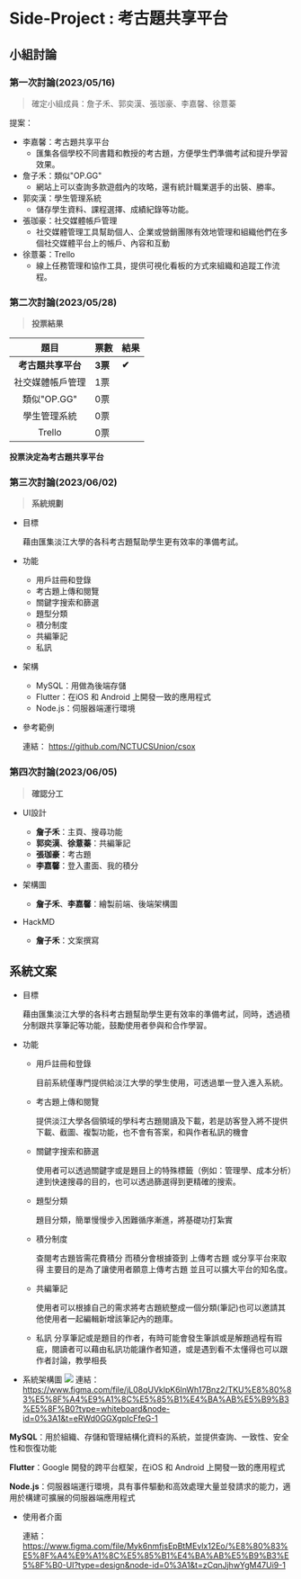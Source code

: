 # Side-Project : 考古題共享平台

## 小組討論
### 第一次討論(2023/05/16)
> 確定小組成員：詹子禾、郭奕漢、張珈豪、李嘉馨、徐薏蓁

提案：
* 李嘉馨：考古題共享平台
    * 匯集各個學校不同書籍和教授的考古題，方便學生們準備考試和提升學習效果。
* 詹子禾：類似"OP.GG"
    * 網站上可以查詢多款遊戲內的攻略，還有統計職業選手的出裝、勝率。
* 郭奕漢：學生管理系統
    * 儲存學生資料、課程選擇、成績紀錄等功能。
* 張珈豪：社交媒體帳戶管理
    *  社交媒體管理工具幫助個人、企業或營銷團隊有效地管理和組織他們在多個社交媒體平台上的帳戶、內容和互動
* 徐薏蓁：Trello
    * 線上任務管理和協作工具，提供可視化看板的方式來組織和追蹤工作流程。

### 第二次討論(2023/05/28)
> **投票結果**

|       題目       | 票數 | 結果 |
|:----------------:| ---- | ---- |
|  **考古題共享平台**  | **3票**  | **✔**    |
| 社交媒體帳戶管理 | 1票  |      |
|   類似"OP.GG"    | 0票  |      |
|   學生管理系統   | 0票  |      |
|      Trello      | 0票  |      |

**投票決定為考古題共享平台**

### 第三次討論(2023/06/02)

> **系統規劃**
> 
* 目標

   藉由匯集淡江大學的各科考古題幫助學生更有效率的準備考試。

* 功能
  * 用戶註冊和登錄
  * 考古題上傳和閱覽
  * 關鍵字搜索和篩選
  * 題型分類
  * 積分制度
  * 共編筆記
  * 私訊
  
* 架構
  * MySQL：用做為後端存儲
  * Flutter：在iOS 和 Android 上開發一致的應用程式
  * Node.js：伺服器端運行環境
  
* 參考範例

   連結：
   https://github.com/NCTUCSUnion/csox

### 第四次討論(2023/06/05)
> **確認分工**

* UI設計
    * **詹子禾**：主頁、搜尋功能
    * **郭奕漢**、**徐薏蓁**：共編筆記
    * **張珈豪**：考古題
    * **李嘉馨**：登入畫面、我的積分
    
* 架構圖
    * **詹子禾**、**李嘉馨**：繪製前端、後端架構圖

* HackMD
    * **詹子禾**：文案撰寫

## 系統文案

* 目標

  藉由匯集淡江大學的各科考古題幫助學生更有效率的準備考試，同時，透過積分制跟共享筆記等功能，鼓勵使用者參與和合作學習。

* 功能
  * 用戶註冊和登錄
  
     目前系統僅專門提供給淡江大學的學生使用，可透過單一登入進入系統。

  * 考古題上傳和閱覽
  
     提供淡江大學各個領域的學科考古題閱讀及下載，若是訪客登入將不提供下載、截圖、複製功能，也不會有答案，和與作者私訊的機會
  
  * 關鍵字搜索和篩選
  
     使用者可以透過關鍵字或是題目上的特殊標籤（例如：管理學、成本分析）達到快速搜尋的目的，也可以透過篩選得到更精確的搜索。
     
  * 題型分類
  
     題目分類，簡單慢慢步入困難循序漸進，將基礎功打紮實
  
  * 積分制度
  
     查閱考古題皆需花費積分 而積分會根據簽到 上傳考古題 或分享平台來取得 主要目的是為了讓使用者願意上傳考古題 並且可以擴大平台的知名度。
  
  * 共編筆記
  
    使用者可以根據自己的需求將考古題統整成一個分類(筆記)也可以邀請其他使用者一起編輯新增該筆記內的題庫。
  
  * 私訊
    分享筆記或是題目的作者，有時可能會發生筆誤或是解題過程有瑕疵，閱讀者可以藉由私訊功能讓作者知道，或是遇到看不太懂得也可以跟作者討論，教學相長

  
* 系統架構圖
![](https://hackmd.io/_uploads/rJBS4IiP3.png)
連結：
https://www.figma.com/file/jL08qUVklpK6lnWh17Bnz2/TKU%E8%80%83%E5%8F%A4%E9%A1%8C%E5%85%B1%E4%BA%AB%E5%B9%B3%E5%8F%B0?type=whiteboard&node-id=0%3A1&t=eRWd0GGXgpIcFfeG-1
 
**MySQL**：用於組織、存儲和管理結構化資料的系統，並提供查詢、一致性、安全性和恢復功能

**Flutter**：Google 開發的跨平台框架，在iOS 和 Android 上開發一致的應用程式

**Node.js**：伺服器端運行環境，具有事件驅動和高效處理大量並發請求的能力，適用於構建可擴展的伺服器端應用程式
 
* 使用者介面

    連結：
    https://www.figma.com/file/Myk6nmfjsEpBtMEvlx12Eo/%E8%80%83%E5%8F%A4%E9%A1%8C%E5%85%B1%E4%BA%AB%E5%B9%B3%E5%8F%B0-UI?type=design&node-id=0%3A1&t=zCqnJjhwYgM47Ui9-1
   

    








